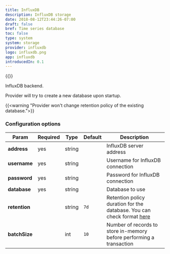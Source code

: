 ```yaml
---
title: InfluxDB
description: InfluxDB storage
date: 2018-08-12T23:44:26-07:00
draft: false
bref: Time series database
toc: false
type: system
system: storage
provider: influxdb
logo: influxdb.png
app: influxdb
introducedIn: 0.1
---
```

{{<provider>}}

InfluxDB backend.

Provider will try to create a new database upon startup.

{{<warning "Provider won't change retention policy of the existing database.">}}

### Configuration options

| Param | Required | Type | Default | Description |
|-------|----------|------|---------|-------------|
| **address** | yes | string || InfluxDB server address |
| **username** | yes | string || Username for InfluxDB connection |
| **password** | yes | string || Password for InfluxDB connection |
| **database** | yes | string || Database to use |
| **retention** || string | `7d` | Retention policy duration for the database. You can check format [here](https://docs.influxdata.com/influxdb/v1.7/query_language/spec/#durations) |
| **batchSize** || int | `10` | Number of records to store in-memory before performing a transaction |
